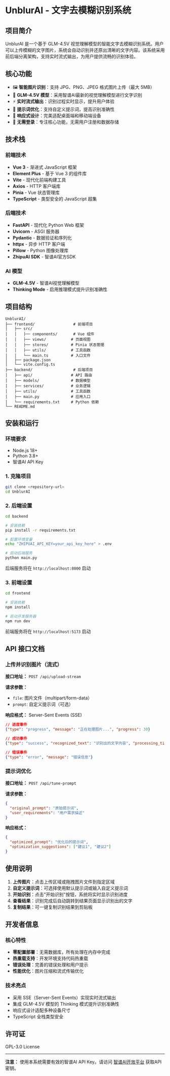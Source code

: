 # UnblurAI - 文字去模糊识别系统

## 项目简介

UnblurAI 是一个基于 GLM-4.5V 视觉理解模型的智能文字去模糊识别系统。用户可以上传模糊的文字图片，系统会自动识别并还原出清晰的文字内容。该系统采用前后端分离架构，支持实时流式输出，为用户提供流畅的识别体验。

## 核心功能

- 🖼️ **智能图片识别**：支持 JPG、PNG、JPEG 格式图片上传（最大 5MB）
- 🤖 **GLM-4.5V 模型**：采用智谱AI最新的视觉理解模型进行文字识别
- ⚡ **实时流式输出**：识别过程实时显示，提升用户体验
- 🎯 **提示词优化**：支持自定义提示词，提高识别准确性
- 📱 **响应式设计**：完美适配桌面端和移动端设备
- 🔧 **无需登录**：专注核心功能，无需用户注册和数据存储

## 技术栈

### 前端技术
- **Vue 3** - 渐进式 JavaScript 框架
- **Element Plus** - 基于 Vue 3 的组件库
- **Vite** - 现代化前端构建工具
- **Axios** - HTTP 客户端库
- **Pinia** - Vue 状态管理库
- **TypeScript** - 类型安全的 JavaScript 超集

### 后端技术
- **FastAPI** - 现代化 Python Web 框架
- **Uvicorn** - ASGI 服务器
- **Pydantic** - 数据验证和序列化
- **httpx** - 异步 HTTP 客户端
- **Pillow** - Python 图像处理库
- **ZhipuAI SDK** - 智谱AI官方SDK

### AI 模型
- **GLM-4.5V** - 智谱AI视觉理解模型
- **Thinking Mode** - 启用推理模式提升识别准确性

## 项目结构

```
UnblurAI/
├── frontend/                 # 前端项目
│   ├── src/
│   │   ├── components/       # Vue 组件
│   │   ├── views/           # 页面视图
│   │   ├── stores/          # Pinia 状态管理
│   │   ├── utils/           # 工具函数
│   │   └── main.ts          # 入口文件
│   ├── package.json
│   └── vite.config.ts
├── backend/                  # 后端项目
│   ├── api/                 # API 路由
│   ├── models/              # 数据模型
│   ├── services/            # 业务逻辑
│   ├── utils/               # 工具函数
│   ├── main.py              # 应用入口
│   └── requirements.txt     # Python 依赖
└── README.md
```

## 安装和运行

### 环境要求

- Node.js 18+
- Python 3.8+
- 智谱AI API Key

### 1. 克隆项目

```bash
git clone <repository-url>
cd UnblurAI
```

### 2. 后端设置

```bash
cd backend

# 安装依赖
pip install -r requirements.txt

# 配置环境变量
echo "ZHIPUAI_API_KEY=your_api_key_here" > .env

# 启动后端服务
python main.py
```

后端服务将在 `http://localhost:8000` 启动

### 3. 前端设置

```bash
cd frontend

# 安装依赖
npm install

# 启动开发服务器
npm run dev
```

前端服务将在 `http://localhost:5173` 启动

## API 接口文档

### 上传并识别图片（流式）

**接口地址：** `POST /api/upload-stream`

**请求参数：**
- `file`: 图片文件（multipart/form-data）
- `prompt`: 自定义提示词（可选）

**响应格式：** Server-Sent Events (SSE)

```json
// 进度事件
{"type": "progress", "message": "正在处理图片...", "progress": 30}

// 成功事件
{"type": "success", "recognized_text": "识别出的文字内容", "processing_time": 2.5}

// 错误事件
{"type": "error", "message": "错误信息"}
```

### 提示词优化

**接口地址：** `POST /api/tune-prompt`

**请求参数：**
```json
{
  "original_prompt": "原始提示词",
  "user_requirements": "用户需求描述"
}
```

**响应格式：**
```json
{
  "optimized_prompt": "优化后的提示词",
  "optimization_suggestions": ["建议1", "建议2"]
}
```

## 使用说明

1. **上传图片**：点击上传区域或拖拽图片文件到指定区域
2. **自定义提示词**：可选择使用默认提示词或输入自定义提示词
3. **开始识别**：点击"开始识别"按钮，系统将实时显示识别进度
4. **查看结果**：识别完成后自动跳转到结果页面显示识别出的文字
5. **复制结果**：可一键复制识别结果到剪贴板

## 开发者信息

### 核心特性

- **零配置部署**：无需数据库，所有处理在内存中完成
- **热重载支持**：开发环境支持代码热重载
- **错误处理**：完善的错误处理和用户提示
- **性能优化**：图片压缩和流式传输优化

### 技术亮点

- 采用 SSE（Server-Sent Events）实现实时流式输出
- 集成 GLM-4.5V 模型的 Thinking 模式提升识别准确性
- 响应式设计适配多种设备尺寸
- TypeScript 全栈类型安全

## 许可证

GPL-3.0 License

---

**注意：** 使用本系统需要有效的智谱AI API Key。请访问 [智谱AI开放平台](https://open.bigmodel.cn/) 获取API密钥。